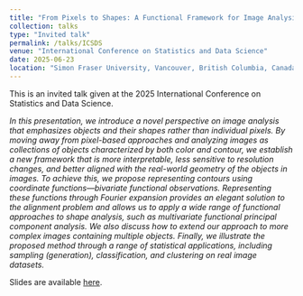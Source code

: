 ```yaml
---
title: "From Pixels to Shapes: A Functional Framework for Image Analysis"
collection: talks
type: "Invited talk"
permalink: /talks/ICSDS
venue: "International Conference on Statistics and Data Science"
date: 2025-06-23
location: "Simon Fraser University, Vancouver, British Columbia, Canada"
---
```


This is an invited talk given at the 2025 International Conference on Statistics and Data Science. 

*In this presentation, we introduce a novel perspective on image analysis that emphasizes objects and their shapes rather than individual pixels. By moving away from pixel-based approaches and analyzing images as collections of objects characterized by both color and contour, we establish a new framework that is more interpretable, less sensitive to resolution changes, and better aligned with the real-world geometry of the objects in images. To achieve this, we propose representing contours using coordinate functions—bivariate functional observations. Representing these functions through Fourier expansion provides an elegant solution to the alignment problem and allows us to apply a wide range of functional approaches to shape analysis, such as multivariate functional principal component analysis. We also discuss how to extend our approach to more complex images containing multiple objects. Finally, we illustrate the proposed method through a range of statistical applications, including sampling (generation), classification, and clustering on real image datasets.*

Slides are available [here](CedricBeaulac.github.io/files/ICSDA2025.pdf).
